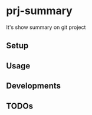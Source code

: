 prj-summary
====================

It's show summary on git project

## Setup

## Usage

## Developments

## TODOs
